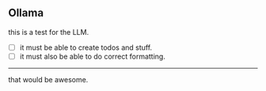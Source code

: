 ## Ollama
this is a test for the LLM.
- [ ] it must be able to create todos and stuff.
- [ ] it must also be able to do correct formatting.

---
that would be awesome.